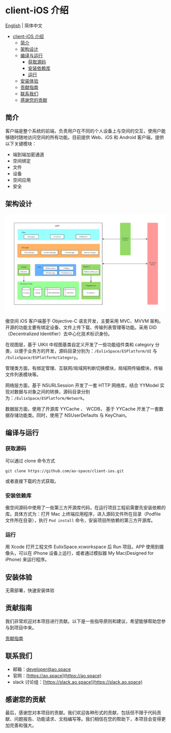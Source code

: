 # client-iOS 介绍  

[English](README.md) | 简体中文

- [client-iOS 介绍](#client-ios-介绍)
  - [简介](#简介)
  - [架构设计](#架构设计)
  - [编译与运行](#编译与运行)
    - [获取源码](#获取源码)
    - [安装依赖库](#安装依赖库)
    - [运行](#运行)
  - [安装体验](#安装体验)
  - [贡献指南](#贡献指南)
  - [联系我们](#联系我们)
  - [感谢您的贡献](#感谢您的贡献)
  
## 简介  

客户端是整个系统的前端，负责用户在不同的个人设备上与空间的交互，使用户能够随时随地访问空间的所有功能。目前提供 Web、iOS 和 Android 客户端，提供以下关键模块：

- 端到端加密通道
- 空间绑定
- 文件
- 设备
- 空间应用
- 安全

## 架构设计  

![架构图](./docs/architecture.png)  

傲空间 iOS 客户端基于 Objective-C 语言开发，主要采用 MVC、MVVM 架构。开源的功能主要有绑定设备、文件上传下载、传输列表管理等功能。采用 DID（Decentralized Identifier）去中心化技术标识身份。

在视图层，基于 UIKit 中视图基类自定义开发了一些功能组件类和 category 分类，以便于业务方的开发，源码目录分别为：`/EulixSpace/ESPlatform/UI` 与 `/EulixSpace/ESPlatform/Category`。  

管理类方面，有绑定管理、互联网/局域网判断切换模块，局域网传输模块，传输文件列表模块等。  

网络层方面，基于 NSURLSession 开发了一套 HTTP 网络库，结合 YYModel 实现对数据与对象之间的转换，源码目录分别为：`/EulixSpace/ESPlatform/Network`。  

数据层方面，使用了开源库 YYCache 、 WCDB， 基于 YYCache 开发了一套数据存储功能类。同时，使用了 NSUserDefaults 与 KeyChain。  

## 编译与运行

### 获取源码

可以通过 clone 命令方式

 ```
 git clone https://github.com/ao-space/client-ios.git
 ```

 或者直接下载的方式获取。  

### 安装依赖库  

傲空间源码中使用了一些第三方开源库代码，在运行项目工程前需要先安装依赖的库。具体方式为：打开 Mac 上终端应用程序，进入源码文件所在目录（Podfile 文件所在目录），执行 `Pod install` 命令，安装项目所依赖的第三方开源库。  

### 运行  

用 Xcode 打开工程文件 EulixSpace.xcworkspace 后 Run 项目。APP 使用到摄像头，可以在 iPhone 设备上运行，或者通过模拟器 My Mac(Designed for iPhone) 来运行程序。

## 安装体验

无需部署，快速安装体验

## 贡献指南

我们非常欢迎对本项目进行贡献。以下是一些指导原则和建议，希望能够帮助您参与到项目中来。

[贡献指南](https://github.com/ao-space/ao.space/blob/dev/docs/cn/contribution-guidelines.md)

## 联系我们
- 邮箱：<developer@ao.space>
- 官网：[https://ao.space](https://ao.space)
- slack 讨论组：[https://slack.ao.space](https://slack.ao.space)

## 感谢您的贡献

最后，感谢您对本项目的贡献。我们欢迎各种形式的贡献，包括但不限于代码贡献、问题报告、功能请求、文档编写等。我们相信在您的帮助下，本项目会变得更加完善和强大。
